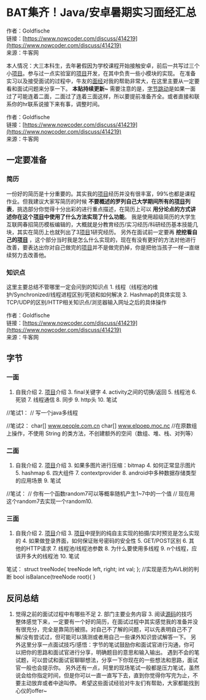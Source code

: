 # BAT集齐！Java/安卓暑期实习面经汇总

作者：Goldfische  
链接：[https://www.nowcoder.com/discuss/414219](https://www.nowcoder.com/discuss/414219)  
来源：牛客网  
  
本人情况：大三本科生，去年暑假因为学校课程开始接触安卓，前后一共写过三个小[项目](/jump/super-jump/word?word=%E9%A1%B9%E7%9B%AE)。参与过一点实验室的[项目](/jump/super-jump/word?word=%E9%A1%B9%E7%9B%AE)开发，在其中负责一些小模块的实现。 在准备实习以及接受面试的过程中，牛友的[面经](/jump/super-jump/word?word=%E9%9D%A2%E7%BB%8F)对我的帮助非常大，在这里主要从一定要看和面试问题来分享一下。 **本贴持续更新~** 需要注意的是，[字节跳动](/jump/super-jump/word?word=%E5%AD%97%E8%8A%82%E8%B7%B3%E5%8A%A8)是如果一面过了可能连着二面，二面过了连着三面这样，所以要提前准备齐全。或者直接和联系你的hr联系说接下来有事，调整时间。



作者：Goldfische  
链接：[https://www.nowcoder.com/discuss/414219](https://www.nowcoder.com/discuss/414219)  
来源：牛客网  
  


## 一定要准备

###  简历

 一份好的简历是十分重要的。其实我的[项目](/jump/super-jump/word?word=%E9%A1%B9%E7%9B%AE)经历并没有很丰富，99%也都是课程作业。但我建议大家写简历的时候 **不要概述的罗列自己大学期间所有的**[**项目**](/jump/super-jump/word?word=%E9%A1%B9%E7%9B%AE)**列表**，挑选部分你觉得十分出彩的进行重点描述，在简历上可以 **用分论点的方式讲述你在这个**[**项目**](/jump/super-jump/word?word=%E9%A1%B9%E7%9B%AE)**中使用了什么方法实现了什么功能**。 我是使用超级简历的大学生互联网春招简历模板编辑的，大概就是分教育经历/实习经历/科研经历基本技能几块，其实在简历上也就列出了3[项目](/jump/super-jump/word?word=%E9%A1%B9%E7%9B%AE)1研究经历。 另外在面试前一定要再 **挖挖看自己的**[**项目**](/jump/super-jump/word?word=%E9%A1%B9%E7%9B%AE) ，这个部分当时我是怎么什么实现的，现在有没有更好的方法对他进行改善，要表达出你对自己做完的[项目](/jump/super-jump/word?word=%E9%A1%B9%E7%9B%AE)并不是做完扔掉，你是把他当孩子一样一直继续努力去改善他。

###  知识点

 这里主要总结不管哪里一定会问到的知识点 1. 线程（线程池的维护/Synchronized/线程进程区别/死锁和如何解决 2. Hashmap的具体实现 3. TCP/UDP的区别/HTTP相关知识点/浏览器输入网址之后的具体操作



作者：Goldfische  
链接：[https://www.nowcoder.com/discuss/414219](https://www.nowcoder.com/discuss/414219)  
来源：牛客网  
  


## 字节

###  一面

 1. 自我介绍 2. [项目](/jump/super-jump/word?word=%E9%A1%B9%E7%9B%AE)介绍 3. final关键字 4. activity之间的切换/返回 5. 线程池 6. 死锁 7. 线程通信 8. 同步 9. http头 10. 笔试

//笔试1： // 写一个java多线程

//笔试2： char\[\] www.people.com.cn char\[\] www.elpoep.moc.nc //在原数组上操作，不使用 String 的类方法，不创建额外的空间（数组、堆、栈、对列等）

###  二面

 1. 自我介绍 2. [项目](/jump/super-jump/word?word=%E9%A1%B9%E7%9B%AE)介绍 3. 如果多图片进行压缩：bitmap 4. 如何正常显示图片 5. hashmap 6. 四大组件 7. contextprovider 8. android中多种数据存储类型的应用场景 9. 笔试

//笔试： // 你有一个函数random7可以等概率随机产生1~7中的一个值 // 现在用这个random7去实现一个random10.

###  三面

 1. 自我介绍 2. [项目](/jump/super-jump/word?word=%E9%A1%B9%E7%9B%AE)介绍 3. [项目](/jump/super-jump/word?word=%E9%A1%B9%E7%9B%AE)中提到的纯自主实现的拍摄/实时预览是怎么实现的 4. 如果做登录界面，如何保证账号密码的安全性 5. GET/POST区别 6. 其他的HTTP请求 7. 线程池/线程池参数 8. 为什么要使用多线程 9. n个线程，应该开多大的线程池 10. 笔试

笔试： struct treeNode{ treeNode left, right; int val; }; //实现是否为AVL树的判断 bool isBalance\(treeNode root\){ }

##  反问总结

 1. 觉得之前的面试过程中有哪些不足 2. 部门主要业务内容 3. 阅读[源码](/jump/super-jump/word?word=%E6%BA%90%E7%A0%81)的技巧  
 整体感觉下来，一定要有一个好的简历，在面试过程中其实感觉我的准备并没有很充分，完全是靠简历被捞。对自己不了解的问题，可以先表明自己不了解/没有尝试过，但可能可以猜测或者用自己一些课外知识尝试解答一下。 另外这里分享一点面试技巧/感悟：字节的笔试鼓励你和面试官进行沟通，你可以把你的思路和面试官进行分享，明确题目的意思和输入输出。 遇到不会的笔试题，可以尝试和面试官聊聊想法，分享一下你现在的一些想法和思路，面试官一般也会提示你。 另外还有一点，阿里的现场笔试一般都是压力笔试，虽然说会给你指定时间，但是你可以一直一直写下去，直到你觉得你写完为止，不要主动放弃或者中途叫停。 希望这些面试经验对牛友们有帮助，大家都能找到心仪的offer~

